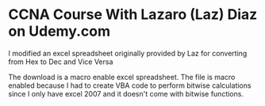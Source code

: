 # CCNA Course With Lazaro (Laz) Diaz on Udemy.com
I modified an excel spreadsheet originally provided by Laz for converting from Hex to Dec and Vice Versa

The download is a macro enable excel spreadsheet. The file is macro enabled because I had to create VBA code 
to perform bitwise calculations since I only have excel 2007 and it doesn't come with bitwise functions.
